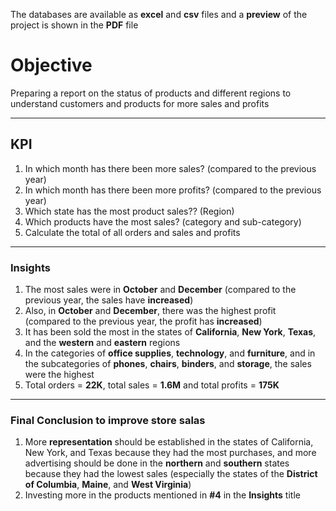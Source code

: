The databases are available as **excel** and **csv** files and a **preview** of the project is shown in the **PDF** file

# Objective
Preparing a report on the status of products and different regions to understand customers and products for more sales and profits

--------------------------------------------------------------------------------------------

## KPI

1. In which month has there been more sales? (compared to the previous year)
2. In which month has there been more profits? (compared to the previous year)
3. Which state has the most product sales?? (Region)
4. Which products have the most sales? (category and sub-category)
5. Calculate the total of all orders and sales and profits

--------------------------------------------------------------------------------------------

### Insights

1. The most sales were in **October** and **December** (compared to the previous year, the sales have **increased**)
2. Also, in **October** and **December**, there was the highest profit \
(compared to the previous year, the profit has **increased**)
3. It has been sold the most in the states of **California**, **New York**, **Texas**, and the **western** and **eastern** regions
4. In the categories of **office supplies**, **technology**, and **furniture**, and in the subcategories of **phones**, **chairs**, **binders**, and **storage**, the sales were the highest
5. Total orders = **22K**, total sales = **1.6M** and total profits = **175K**


--------------------------------------------------------------------------------------------

### Final Conclusion to improve store salas

1. More **representation** should be established in the states of California, New York, and Texas because they had the most purchases, and more advertising should be done in the **northern** and **southern** states because they had the lowest sales (especially the states of the **District of Columbia**, **Maine**, and **West Virginia**)
2. Investing more in the products mentioned in **#4** in the **Insights** title


